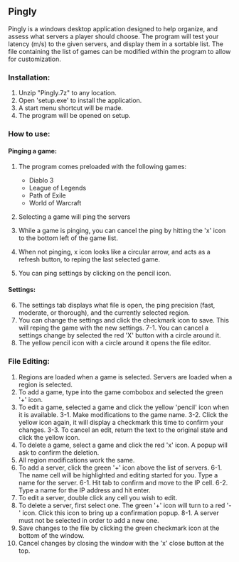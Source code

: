 ## Pingly

Pingly is a windows desktop application designed to help organize, and assess what servers a player should choose. The program will test your latency (m/s) to the given servers, and display them in a sortable list. The file containing the list of games can be modified within the program to allow for customization. 

### Installation:
1. Unzip "Pingly.7z" to any location.
2. Open 'setup.exe' to install the application.
3. A start menu shortcut will be made.
4. The program will be opened on setup.


### How to use:
#### Pinging a game:
1. The program comes preloaded with the following games:
	- Diablo 3
	- League of Legends
	- Path of Exile
	- World of Warcraft

2. Selecting a game will ping the servers
3. While a game is pinging, you can cancel the ping by hitting the 'x' icon to the bottom left of the game list.
4. When not pinging, x icon looks like a circular arrow, and acts as a refresh button, to reping the last selected game.
5. You can ping settings by clicking on the pencil icon.


#### Settings:
6. The settings tab displays what file is open, the ping precision (fast, moderate, or thorough), and the currently selected region.
7. You can change the settings and click the checkmark icon to save. This will reping the game with the new settings.
7-1. You can cancel a settings change by selected the red 'X' button with a circle around it.
8. The yellow pencil icon with a circle around it opens the file editor.


### File Editing:
1. Regions are loaded when a game is selected. Servers are loaded when a region is selected.
2. To add a game, type into the game combobox and selected the green '+' icon.
3. To edit a game, selected a game and click the yellow 'pencil' icon when it is available.
	3-1. Make modifications to the game name.
	3-2. Click the yellow icon again, it will display a checkmark this time to confirm your changes.
	3-3. To cancel an edit, return the text to the original state and click the yellow icon.
4. To delete a game, select a game and click the red 'x' icon. A popup will ask to confirm the deletion.
5. All region modifications work the same.
6. To add a server, click the green '+' icon above the list of servers.
	6-1. The name cell will be highlighted and editing started for you. Type a name for the server.
	6-1. Hit tab to confirm and move to the IP cell.
	6-2. Type a name for the IP address and hit enter.
7. To edit a server, double click any cell you wish to edit.
8. To delete a server, first select one. The green '+' icon will turn to a red '-' icon. Click this icon to bring up a confirmation popup.
	8-1. A server must not be selected in order to add a new one.
9. Save changes to the file by clicking the green checkmark icon at the bottom of the window.
10. Cancel changes by closing the window with the 'x' close button at the top.
